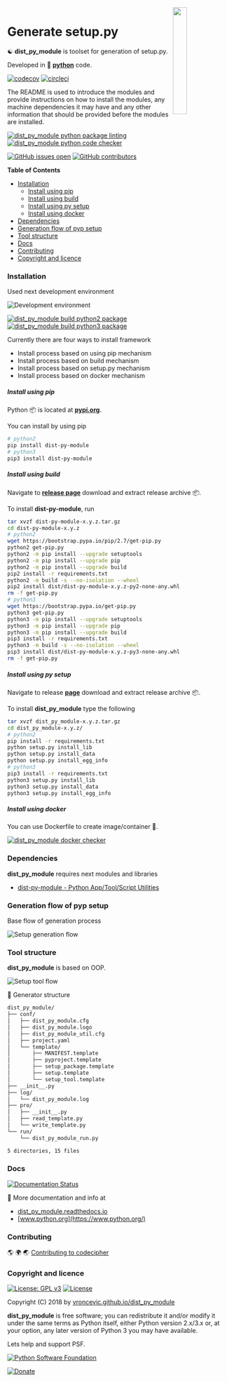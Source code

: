 <img align="right" src="https://raw.githubusercontent.com/vroncevic/dist_py_module/dev/docs/dist_py_module_logo.png" width="25%">

# Generate setup.py

☯️ **dist_py_module** is toolset for generation of setup.py.

Developed in 🐍 **[python](https://www.python.org/)** code.

[![codecov](https://codecov.io/gh/vroncevic/dist_py_module/branch/dev/graph/badge.svg?token=Y6VSNLJ45R)](https://codecov.io/gh/vroncevic/dist_py_module) [![circleci](https://circleci.com/gh/vroncevic/dist_py_module/tree/master.svg?style=svg)](https://circleci.com/gh/vroncevic/dist_py_module/tree/master)

The README is used to introduce the modules and provide instructions on
how to install the modules, any machine dependencies it may have and any
other information that should be provided before the modules are installed.

[![dist_py_module python package linting](https://img.shields.io/github/workflow/status/vroncevic/dist_py_module/dist_py_module_python_package_linting?style=flat&label=dist_py_module%20python%20package%20linting)](https://github.com/vroncevic/dist_py_module/actions/workflows/dist_py_module_python_package_linting.yml) [![dist_py_module python code checker](https://img.shields.io/github/workflow/status/vroncevic/dist_py_module/dist_py_module_python_code_checker?style=flat&label=dist_py_module%20python%20code%20checker)](https://github.com/vroncevic/dist_py_module/actions/workflows/dist_py_module_python_code_checker.yml)

[![GitHub issues open](https://img.shields.io/github/issues/vroncevic/dist_py_module.svg)](https://github.com/vroncevic/dist_py_module/issues) [![GitHub contributors](https://img.shields.io/github/contributors/vroncevic/dist_py_module.svg)](https://github.com/vroncevic/dist_py_module/graphs/contributors)

<!-- START doctoc generated TOC please keep comment here to allow auto update -->
<!-- DON'T EDIT THIS SECTION, INSTEAD RE-RUN doctoc TO UPDATE -->
**Table of Contents**

- [Installation](#installation)
    - [Install using pip](#install-using-pip)
    - [Install using build](#install-using-build)
    - [Install using py setup](#install-using-py-setup)
    - [Install using docker](#install-using-docker)
- [Dependencies](#dependencies)
- [Generation flow of pyp setup](#generation-flow-of-pyp-setup)
- [Tool structure](#tool-structure)
- [Docs](#docs)
- [Contributing](#contributing)
- [Copyright and licence](#copyright-and-licence)

<!-- END doctoc generated TOC please keep comment here to allow auto update -->

### Installation

Used next development environment

![Development environment](https://raw.githubusercontent.com/vroncevic/dist_py_module/dev/docs/debtux.png)

[![dist_py_module build python2 package](https://img.shields.io/github/workflow/status/vroncevic/dist_py_module/dist_py_module_build_python2_package?style=flat&label=dist_py_module%20build%20python2%20package)](https://github.com/vroncevic/dist_py_module/actions/workflows/dist_py_module_build_python2_package.yml) [![dist_py_module build python3 package](https://img.shields.io/github/workflow/status/vroncevic/dist_py_module/dist_py_module_build_python3_package?style=flat&label=dist_py_module%20build%20python3%20package)](https://github.com/vroncevic/dist_py_module/actions/workflows/dist_py_module_build_python3_package.yml)

Currently there are four ways to install framework
* Install process based on using pip mechanism
* Install process based on build mechanism
* Install process based on setup.py mechanism
* Install process based on docker mechanism

##### Install using pip

Python 📦 is located at **[pypi.org](https://pypi.org/project/dist-py-module/)**.

You can install by using pip

```bash
# python2
pip install dist-py-module
# python3
pip3 install dist-py-module
```

##### Install using build

Navigate to **[release page](https://github.com/vroncevic/dist_py_module/releases)** download and extract release archive 📦.

To install **dist-py-module**, run

```bash
tar xvzf dist-py-module-x.y.z.tar.gz
cd dist-py-module-x.y.z
# python2
wget https://bootstrap.pypa.io/pip/2.7/get-pip.py
python2 get-pip.py
python2 -m pip install --upgrade setuptools
python2 -m pip install --upgrade pip
python2 -m pip install --upgrade build
pip2 install -r requirements.txt
python2 -m build -s --no-isolation --wheel
pip2 install dist/dist-py-module-x.y.z-py2-none-any.whl
rm -f get-pip.py
# python3
wget https://bootstrap.pypa.io/get-pip.py
python3 get-pip.py 
python3 -m pip install --upgrade setuptools
python3 -m pip install --upgrade pip
python3 -m pip install --upgrade build
pip3 install -r requirements.txt
python3 -m build -s --no-isolation --wheel
pip3 install dist/dist-py-module-x.y.z-py3-none-any.whl
rm -f get-pip.py
```

##### Install using py setup

Navigate to release **[page](https://github.com/vroncevic/dist_py_module/releases/)** download and extract release archive 📦.

To install **dist_py_module** type the following

```bash
tar xvzf dist_py_module-x.y.z.tar.gz
cd dist_py_module-x.y.z/
# python2
pip install -r requirements.txt
python setup.py install_lib
python setup.py install_data
python setup.py install_egg_info
# python3
pip3 install -r requirements.txt
python3 setup.py install_lib
python3 setup.py install_data
python3 setup.py install_egg_info
```

##### Install using docker

You can use Dockerfile to create image/container 🚢.

[![dist_py_module docker checker](https://img.shields.io/github/workflow/status/vroncevic/dist_py_module/dist_py_module_docker_checker?style=flat&label=dist_py_module%20docker%20checker)](https://github.com/vroncevic/dist_py_module/actions/workflows/dist_py_module_docker_checker.yml)

### Dependencies

**dist_py_module** requires next modules and libraries

* [dist-py-module - Python App/Tool/Script Utilities](https://pypi.org/project/dist-py-module/)

### Generation flow of pyp setup

Base flow of generation process

![Setup generation flow](https://raw.githubusercontent.com/vroncevic/dist_py_module/dev/docs/python_setup_flow.png)

### Tool structure

**dist_py_module** is based on OOP.

![Setup tool flow](https://raw.githubusercontent.com/vroncevic/dist_py_module/dev/docs/python_setup.png)

🧰 Generator structure

```bash
dist_py_module/
├── conf/
│   ├── dist_py_module.cfg
│   ├── dist_py_module.logo
│   ├── dist_py_module_util.cfg
│   ├── project.yaml
│   └── template/
│       ├── MANIFEST.template
│       ├── pyproject.template
│       ├── setup_package.template
│       ├── setup.template
│       └── setup_tool.template
├── __init__.py
├── log/
│   └── dist_py_module.log
├── pro/
│   ├── __init__.py
│   ├── read_template.py
│   └── write_template.py
└── run/
    └── dist_py_module_run.py

5 directories, 15 files
```

### Docs

[![Documentation Status](https://readthedocs.org/projects/dist-py-module/badge/?version=latest)](https://dist-py-module.readthedocs.io/en/latest/?badge=latest)

📗 More documentation and info at

* [dist_py_module.readthedocs.io](https://dist_py_module.readthedocs.io/en/latest/)
* [www.python.org](https://www.python.org/)

### Contributing

🌎 🌍 🌏 [Contributing to codecipher](CONTRIBUTING.md)

### Copyright and licence

[![License: GPL v3](https://img.shields.io/badge/License-GPLv3-blue.svg)](https://www.gnu.org/licenses/gpl-3.0) [![License](https://img.shields.io/badge/License-Apache%202.0-blue.svg)](https://opensource.org/licenses/Apache-2.0)

Copyright (C) 2018 by [vroncevic.github.io/dist_py_module](https://vroncevic.github.io/dist_py_module)

**dist_py_module** is free software; you can redistribute it and/or modify
it under the same terms as Python itself, either Python version 2.x/3.x or,
at your option, any later version of Python 3 you may have available.

Lets help and support PSF.

[![Python Software Foundation](https://raw.githubusercontent.com/vroncevic/dist_py_module/dev/docs/psf-logo-alpha.png)](https://www.python.org/psf/)

[![Donate](https://www.paypalobjects.com/en_US/i/btn/btn_donateCC_LG.gif)](https://psfmember.org/index.php?q=civicrm/contribute/transact&reset=1&id=2)
